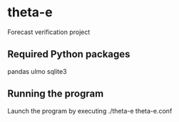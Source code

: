 # theta-e

Forecast verification project

## Required Python packages

pandas
ulmo
sqlite3

## Running the program

Launch the program by executing ./theta-e theta-e.conf
